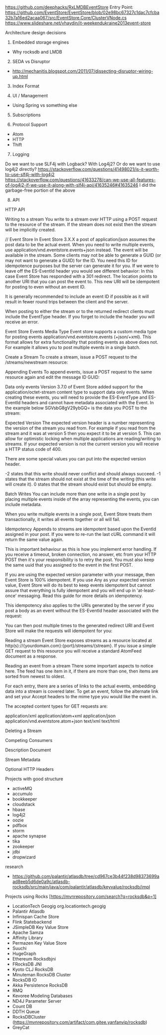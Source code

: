 https://github.com/deephacks/RxLMDBEventStore Entry Point: https://github.com/EventStore/EventStore/blob/02e98bc67327c1dac7cfcba32b7a16ed2acaa067/src/EventStore.Core/ClusterVNode.cs
https://www.slideshare.net/vhaydin/it-weekendukraine2013event-store

Architecture design decisions

1. Embedded storage engines
- Why rocksdb and LMDB

2. SEDA vs Disruptor
- http://mechanitis.blogspot.com/2011/07/dissecting-disruptor-wiring-up.html

3. Index Format

4. UI / Management
- Using Spring vs something else

5. Subscriptions

6. Protocol Support
- Atom
- HTTP
- Thift

7. Logging

Do we want to use SLF4j with Logback? With Log4j2? Or do we want to use log4j2 directly?
https://stackoverflow.com/questions/41498021/is-it-worth-to-use-slf4j-with-log4j2
https://stackoverflow.com/questions/41633278/can-we-use-all-features-of-log4j2-if-we-use-it-along-with-slf4j-api/41635246#41635246
I did the garbage-free portion of the above

8. API


HTTP API 

Writing to a stream
You write to a stream over HTTP using a POST request to the resource of the stream. 
If the stream does not exist then the stream will be implicitly created.

// Event Store
In Event Store 3.X.X a post of application/json assumes the post data to be the actual event. 
When you need to write multiple events, use application/vnd.eventstore.events+json instead.
The event will be available in the stream. Some clients may not be able to generate a GUID (or may not want to generate a GUID) for the ID. 
You need this ID for idempotence purposes but the server can generate it for you. If we were to leave off the ES-EventId header you would see different behavior:
In this case Event Store has responded with a 301 redirect. 
The location points to another URI that you can post the event to. This new URI will be idempotent for posting to even without an event ID.

It is generally recommended to include an event ID if possible as it will result in fewer round trips between the client and the server.

When posting to either the stream or to the returned redirect clients must include the EventType header. If you forget to include the header you will receive an error.

Event Store Events Media Type
Event store supports a custom media type for posting events application/vnd.eventstore.events (+json/+xml). This format allows for extra functionality that posting events as above does not. For example it allows you to post multiple events in a single batch.

Create a Stream
To create a stream, issue a POST request to the /streams/newstream resource:

Appending Events
To append events, issue a POST request to the same resource again and edit the message ID GUID:

Data only events
Version 3.7.0 of Event Store added support for the application/octet-stream content type to support data only events. When creating these events, you will need to provide the ES-EventType and ES-EventId headers and cannot have metadata associated with the Event. In the example below SGVsbG8gV29ybGQ= is the data you POST to the stream:

Expected Version
The expected version header is a number representing the version of the stream you read from. For example if you read from the stream and it was at version 5 then you expect it to be at version 5. This can allow for optimistic locking when multiple applications are reading/writing to streams. If your expected version is not the current version you will receive a HTTP status code of 400.

There are some special values you can put into the expected version header.

-2 states that this write should never conflict and should always succeed.
-1 states that the stream should not exist at the time of the writing (this write will create it).
0 states that the stream should exist but should be empty.

Batch Writes
You can include more than one write in a single post by placing multiple events inside of the array representing the events, you can include metadata.

When you write multiple events in a single post, Event Store treats them transactionally, it writes all events together or all will fail.

Idempotency
Appends to streams are idempotent based upon the EventId assigned in your post. If you were to re-run the last cURL command it will return the same value again.

This is important behaviour as this is how you implement error handling. If you receive a timeout, broken connection, no answer, etc from your HTTP POST then it's your responsibility is to retry the post. You must also keep the same uuid that you assigned to the event in the first POST.

If you are using the expected version parameter with your message, then Event Store is 100% idempotent. If you use Any as your expected version value, Event Store will do its best to keep events idempotent but cannot assure that everything is fully idempotent and you will end up in 'at-least-once' messaging. Read this guide for more details on idempotency.

This idempotency also applies to the URIs generated by the server if you post a body as an event without the ES-EventId header associated with the request:

You can then post multiple times to the generated redirect URI and Event Store will make the requests will idempotent for you:


Reading a stream
Event Store exposes streams as a resource located at http(s)://{yourdomain.com}:{port}/streams/{stream}. If you issue a simple GET request to this resource you will receive a standard AtomFeed document as a response.

Reading an event from a stream
There some important aspects to notice here. The feed has one item in it, if there are more than one, then items are sorted from newest to oldest.

For each entry, there are a series of links to the actual events, embedding data into a stream is covered later. To get an event, follow the alternate link and set your Accept headers to the mime type you would like the event in.

The accepted content types for GET requests are:

application/xml
application/atom+xml
application/json
application/vnd.eventstore.atom+json
text/xml
text/html


Deleting a Stream

Competing Consumers

Description Document

Stream Metadata

Optional HTTP Headers




Projects with good structure

- activeMQ
- accumulo
- bookkeeper
- cloudstack
- hbase
- log4j2
- oozie
- pdfbox
- storm
- apache synapse
- tika 
- zookeeper
- jdbi
- dropwizard



research 
- https://github.com/palantir/atlasdb/tree/cd967ce3b44f238d98373699aad8eeb5d6de0a9c/atlasdb-rocksdb/src/main/java/com/palantir/atlasdb/keyvalue/rocksdb/impl

Projects using Rocks [https://mvnrepository.com/search?q=rocksdb&p=1]
- LocationTech Geogig org.locationtech.geogig
- Palantir Atlasdb
- Infinispan Cache Store 
- Flink Statebackend
- JSimpleDB Key Value Store
- Apache Samza
- Affinity Library 
- Permazen Key Value Store
- Suuchi
- HugeGraph 
- Ethereum Rocksdbjni
- FRocksDB JNI
- Kyoto CLJ RocksDB
- Minuteman RocksDB Cluster 
- RocksDB IO
- Akka Persistence RocksDB
- RMQ
- Kevoree Modeling Databases
- ND4J Parameter Server
- Count DB
- DDTH Queue
- RocksDBCluster (https://mvnrepository.com/artifact/com.gitee.yanfanvip/rocksdb)
- GreyCat
